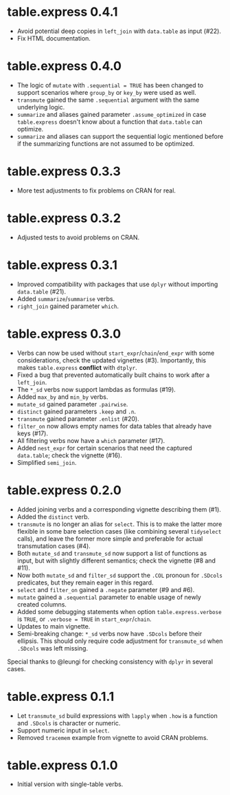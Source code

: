 # table.express 0.4.1

- Avoid potential deep copies in `left_join` with `data.table` as input (#22).
- Fix HTML documentation.

# table.express 0.4.0

- The logic of `mutate` with `.sequential = TRUE` has been changed to support scenarios where
  `group_by` or `key_by` were used as well.
- `transmute` gained the same `.sequential` argument with the same underlying logic.
- `summarize` and aliases gained parameter `.assume_optimized` in case `table.express` doesn't know
  about a function that `data.table` can optimize.
- `summarize` and aliases can support the sequential logic mentioned before if the summarizing
  functions are not assumed to be optimized.

# table.express 0.3.3

- More test adjustments to fix problems on CRAN for real.

# table.express 0.3.2

- Adjusted tests to avoid problems on CRAN.

# table.express 0.3.1

- Improved compatibility with packages that use `dplyr` without importing `data.table` (#21).
- Added `summarize`/`summarise` verbs.
- `right_join` gained parameter `which`.

# table.express 0.3.0

- Verbs can now be used without `start_expr`/`chain`/`end_expr` with some considerations, check the
  updated vignettes (#3). Importantly, this makes `table.express` **conflict** with `dtplyr`.
- Fixed a bug that prevented automatically built chains to work after a `left_join`.
- The `*_sd` verbs now support lambdas as formulas (#19).
- Added `max_by` and `min_by` verbs.
- `mutate_sd` gained parameter `.pairwise`.
- `distinct` gained parameters `.keep` and `.n`.
- `transmute` gained parameter `.enlist` (#20).
- `filter_on` now allows empty names for data tables that already have keys (#17).
- All filtering verbs now have a `which` parameter (#17).
- Added `nest_expr` for certain scenarios that need the captured `data.table`; check the vignette
  (#16).
- Simplified `semi_join`.

# table.express 0.2.0

- Added joining verbs and a corresponding vignette describing them (#1).
- Added the `distinct` verb.
- `transmute` is no longer an alias for `select`. This is to make the latter more flexible in some
  bare selection cases (like combining several `tidyselect` calls), and leave the former more simple
  and preferable for actual transmutation cases (#4).
- Both `mutate_sd` and `transmute_sd` now support a list of functions as input, but with slightly
  different semantics; check the vignette (#8 and #11).
- Now both `mutate_sd` and `filter_sd` support the `.COL` pronoun for `.SDcols` predicates, but they
  remain eager in this regard.
- `select` and `filter_on` gained a `.negate` parameter (#9 and #6).
- `mutate` gained a `.sequential` parameter to enable usage of newly created columns.
- Added some debugging statements when option `table.express.verbose` is `TRUE`, or
  `.verbose = TRUE` in `start_expr`/`chain`.
- Updates to main vignette.
- Semi-breaking change: `*_sd` verbs now have `.SDcols` before their ellipsis. This should only
  require code adjustment for `transmute_sd` when `.SDcols` was left missing.

Special thanks to @leungi for checking consistency with `dplyr` in several cases.

# table.express 0.1.1

- Let `transmute_sd` build expressions with `lapply` when `.how` is a function and `.SDcols` is
  character or numeric.
- Support numeric input in `select`.
- Removed `tracemem` example from vignette to avoid CRAN problems.

# table.express 0.1.0

- Initial version with single-table verbs.
